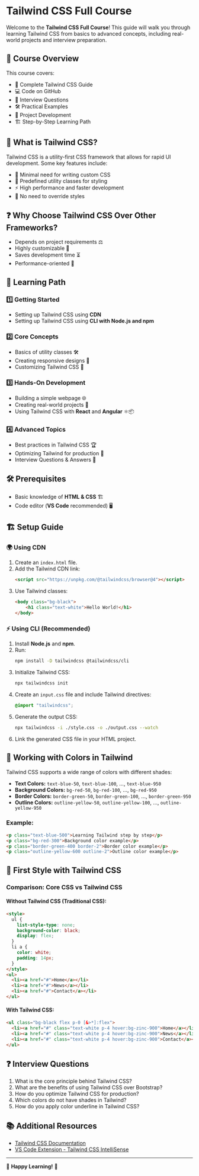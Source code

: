 # Tailwind CSS Full Course

Welcome to the **Tailwind CSS Full Course**! This guide will walk you through learning Tailwind CSS from basics to advanced concepts, including real-world projects and interview preparation.

## 📌 Course Overview
This course covers:
- 📖 Complete Tailwind CSS Guide
- 💻 Code on GitHub
- 🎤 Interview Questions
- 🛠️ Practical Examples
- 🚀 Project Development
- 🏗️ Step-by-Step Learning Path

## 🔹 What is Tailwind CSS?
Tailwind CSS is a utility-first CSS framework that allows for rapid UI development. Some key features include:
- 📌 Minimal need for writing custom CSS
- 🎨 Predefined utility classes for styling
- ⚡ High performance and faster development
- 🔄 No need to override styles

## ❓ Why Choose Tailwind CSS Over Other Frameworks?
- Depends on project requirements ⚖️
- Highly customizable 🎨
- Saves development time ⏳
- Performance-oriented 🚀

## 🎯 Learning Path
### 1️⃣ Getting Started
- Setting up Tailwind CSS using **CDN**
- Setting up Tailwind CSS using **CLI with Node.js and npm**

### 2️⃣ Core Concepts
- Basics of utility classes 🛠️
- Creating responsive designs 📱
- Customizing Tailwind CSS 🎨

### 3️⃣ Hands-On Development
- Building a simple webpage 🌐
- Creating real-world projects 💼
- Using Tailwind CSS with **React** and **Angular** ⚛️📦

### 4️⃣ Advanced Topics
- Best practices in Tailwind CSS 🏆
- Optimizing Tailwind for production 🚀
- Interview Questions & Answers 🎤

## 🛠️ Prerequisites
- Basic knowledge of **HTML & CSS** 🏗️
- Code editor (**VS Code** recommended) 🖥️

## 🏗️ Setup Guide
### 🌍 Using CDN
1. Create an `index.html` file.
2. Add the Tailwind CDN link:
   ```html
   <script src="https://unpkg.com/@tailwindcss/browser@4"></script>
   ```
3. Use Tailwind classes:
   ```html
   <body class="bg-black">
       <h1 class="text-white">Hello World!</h1>
   </body>
   ```

### ⚡ Using CLI (Recommended)
1. Install **Node.js** and **npm**.
2. Run:
   ```sh
   npm install -D tailwindcss @tailwindcss/cli
   ```
3. Initialize Tailwind CSS:
   ```sh
   npx tailwindcss init
   ```
4. Create an `input.css` file and include Tailwind directives:
   ```css
   @import "tailwindcss";
   ```
5. Generate the output CSS:
   ```sh
   npx tailwindcss -i ./style.css -o ./output.css --watch
   ```
6. Link the generated CSS file in your HTML project.

## 🎨 Working with Colors in Tailwind
Tailwind CSS supports a wide range of colors with different shades:
- **Text Colors:** `text-blue-50`, `text-blue-100`, ..., `text-blue-950`
- **Background Colors:** `bg-red-50`, `bg-red-100`, ..., `bg-red-950`
- **Border Colors:** `border-green-50`, `border-green-100`, ..., `border-green-950`
- **Outline Colors:** `outline-yellow-50`, `outline-yellow-100`, ..., `outline-yellow-950`

### Example:
```html
<p class="text-blue-500">Learning Tailwind step by step</p>
<p class="bg-red-300">Background color example</p>
<p class="border-green-400 border-2">Border color example</p>
<p class="outline-yellow-600 outline-2">Outline color example</p>
```

## 📌 First Style with Tailwind CSS
### Comparison: Core CSS vs Tailwind CSS
#### Without Tailwind CSS (Traditional CSS):
```html
<style>
  ul {
    list-style-type: none;
    background-color: black;
    display: flex;
  }
  li a {
    color: white;
    padding: 14px;
  }
</style>
<ul>
  <li><a href="#">Home</a></li>
  <li><a href="#">News</a></li>
  <li><a href="#">Contact</a></li>
</ul>
```
#### With Tailwind CSS:
```html
<ul class="bg-black flex p-0 [&>*]:flex">
  <li><a href="#" class="text-white p-4 hover:bg-zinc-900">Home</a></li>
  <li><a href="#" class="text-white p-4 hover:bg-zinc-900">News</a></li>
  <li><a href="#" class="text-white p-4 hover:bg-zinc-900">Contact</a></li>
</ul>
```

## ❓ Interview Questions
1. What is the core principle behind Tailwind CSS?
2. What are the benefits of using Tailwind CSS over Bootstrap?
3. How do you optimize Tailwind CSS for production?
4. Which colors do not have shades in Tailwind?
5. How do you apply color underline in Tailwind CSS?

## 📚 Additional Resources
- [Tailwind CSS Documentation](https://tailwindcss.com/docs)
- [VS Code Extension - Tailwind CSS IntelliSense](https://marketplace.visualstudio.com/items?itemName=bradlc.vscode-tailwindcss)

---
🚀 **Happy Learning!** 🎉

